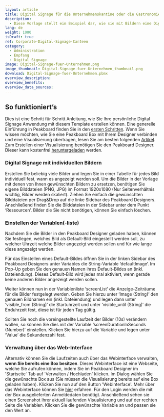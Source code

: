 ```yaml
---
layout: article
title: Digital Signage für die Unternehmenskantine oder die Gastronomie
description: 
  - Diese Vorlage stellt ein Beispiel dar, wie sie mit Bildern eine Digital Signage Anwendung kreieren können. Für dieses Beispiel wurden Bilder aus der Gastronomie verwendet. Laden Sie Ihre eigenen Bilder in die Visualisierung und definieren Sie welches Bild wann angezeigt werden soll. Das Bilder und Uhrzeiten können Sie auch über das Webinterface (API) bzw. die Peakboard App verwalten.
lang: de
weight: 1000
isDraft: true
ref: Corporate-Digital-Signage-Canteen
category:
  - Administration
  - Empfang
  - Digital Signage
image: Digital-Signage-fuer-Unternehmen.png
image_thumbnail: Digital-Signage-fuer-Unternehmen_thumbnail.png
download: Digital-Signage-fuer-Unternehmen.pbmx
overview_description:
overview_benefits:
overview_data_sources:
---
```

## So funktioniert’s
Dies ist eine Schritt für Schritt Anleitung, wie Sie Ihre persönliche Digital Signage Anwendung mit diesem Template erstellen können. Eine generelle Einführung in Peakboard finden Sie in den [ersten Schritten](https://peakboard.rocks/erste-schritte). Wenn Sie wissen möchten, wie Sie eine Peakboard Box mit Ihrem Designer verbinden und eine Visualisierung übertragen, lesen Sie am besten folgenden [Artikel](https://peakboard.rocks/anschliessen). Zum Erstellen einer Visualisierung benötigen Sie den Peakboard Designer. Dieser kann kostenfrei [heruntergeladen](https://peakboard.rocks/designer-from-welcome) werden.

### Digital Signage mit individuellen Bildern
Erstellen Sie beliebig viele Bilder und legen Sie in einer Tabelle für jedes Bild individuell fest, wann es angezeigt werden soll. 
Um die Bilder in der Vorlage mit denen von Ihnen gewünschten Bildern zu ersetzen, benötigen Sie eigene Bilddateien (PNG, JPG) im Format 1920x1080 (Nur Seitenverhältnis wichtig, Bilder werden skaliert). Ziehen Sie einfach die gewünschten Bilddateien per Drag&Drop auf die linke Sidebar des Peakboard Designers. Anschließend finden Sie die Bilddateien in der Sidebar unter dem Punkt ‘Ressourcen’. Bilder die Sie nicht benötigen, können Sie einfach löschen.

### Einstellen der Variablen(-liste)
Nachdem Sie die Bilder in den Peakboard Designer geladen haben, können Sie festlegen, welches Bild als Default-Bild eingestellt werden soll, zu welcher Uhrzeit welche Bilder angezeigt werden sollen und für wie lange diese angezeigt werden.

Für das Einstellen eines Default-Bildes öffnen Sie in der linken Sidebar des Peakboard Designers unter Variables die String-Variable ‘defaultImage’. Im Pop-Up geben Sie den genauen Namen ihres Default-Bildes an (inkl. Dateiendung). Dieses Default-Bild wird jedes mal aktiviert, wenn gerade keine anderen Bilder angezeigt werden sollen.

Weiter können nun in der Variablenliste ‘screenList’ die Anzeige-Zeiträume für die Bilder festgelegt werden. Geben Sie hierzu unter ‘Image (String)’ den genauen Bildnamen ein (inkl. Dateiendung) und legen dann unter ‘visible_from (String)’ die Startuhrzeit und unter ‘visible_until (String)’ die Enduhrzeit fest, diese ist für jeden Tag gültig.

Sollten Sie noch die voreingestellte Laufzeit der Bilder (10s) verändern wollen, so können Sie dies mit der Variable ‘screenDurationInSeconds (Number)’ einstellen. Klicken Sie hierzu auf die Variable und legen unter ‘Value’ die Sekundenzahl fest.

### Verwaltung über das Web-Interface
Alternativ können Sie die Laufzeiten auch über das Webinterface verwalten, **wenn Sie bereits eine Box besitzen**. Dieses Webinterface ist eine Webseite, welche Sie aufrufen können, indem Sie im Peakboard Designer im 'Startseite' Tab auf 'Verwalten / Hochladen' klicken. Im Dialog wählen Sie die gewünschte Box aus (Sie müssen die Visualisierung bereits auf eine Box geladen haben). Klicken Sie nun auf den Button 'Webinterface'. Mehr über das Webinterface können Sie [hier](https://peakboard.rocks/webinterface) erfahren. Für den Login werden die mit der Box ausgelieferten Anmeldedaten benötigt. Anschließend sehen sie einen Screenshot Ihrer aktuell laufenden Visualisierung und auf der rechten Seite die Variablen. Klicken Sie die gewünschte Variable an und passen sie den Wert an.